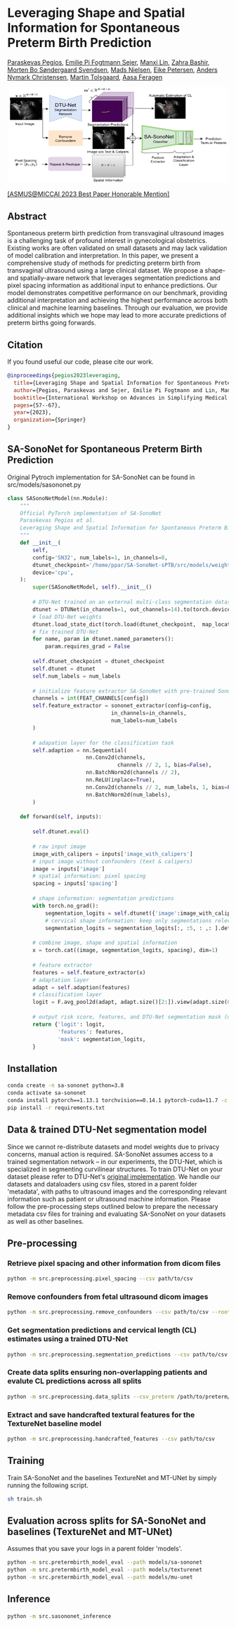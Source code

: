 # Leveraging Shape and Spatial Information for Spontaneous Preterm Birth Prediction

[Paraskevas Pegios](https://scholar.google.com/citations?user=LVACmX4AAAAJ&hl=en&oi=ao), [Emilie Pi Fogtmann Sejer](https://scholar.google.com/citations?user=NHOOZJQAAAAJ&hl=en&oi=ao), [Manxi Lin](https://scholar.google.com/citations?user=RApnUsEAAAAJ&hl=en&oi=ao), [Zahra Bashir](https://scholar.google.com/citations?user=0zqLt7oAAAAJ&hl=en&oi=ao), [Morten Bo Søndergaard Svendsen](https://scholar.google.com/citations?user=U7YuapkAAAAJ&hl=en&oi=ao), [Mads Nielsen](https://scholar.google.com/citations?user=2QCJXEkAAAAJ&hl=en&oi=ao), [Eike Petersen](https://scholar.google.com/citations?user=juRQtRgAAAAJ&hl=en&oi=ao), [Anders Nymark Christensen](https://scholar.google.com/citations?user=bkWG4OYAAAAJ&hl=en&oi=ao), [Martin Tolsgaard](https://scholar.google.com/citations?user=SVu_X0sAAAAJ&hl=en&oi=ao), [Aasa Feragen](https://scholar.google.com/citations?user=MNDVpoUAAAAJ&hl=en&oi=ao)


![SA-SonoNet](assets/method.png)

[[ASMUS@MICCAI 2023 Best Paper Honorable Mention]](https://link.springer.com/chapter/10.1007/978-3-031-44521-7_6)


## Abstract
Spontaneous preterm birth prediction from transvaginal ultrasound images is a challenging task of profound interest in gynecological obstetrics. Existing works are often validated on small datasets and may lack validation of model calibration and interpretation. In this paper, we present a comprehensive study of methods for predicting preterm birth from transvaginal ultrasound using a large clinical dataset. We propose a shape- and spatially-aware network that leverages segmentation predictions and pixel spacing information as additional input to enhance predictions. Our model demonstrates competitive performance on our benchmark, providing additional interpretation and achieving the highest performance across both clinical and machine learning baselines. Through our evaluation, we provide additional insights which we hope may lead to more accurate predictions of preterm births going forwards.

## Citation

If you found useful our code, please cite our work.

```bibtex
@inproceedings{pegios2023leveraging,
  title={Leveraging Shape and Spatial Information for Spontaneous Preterm Birth Prediction},
  author={Pegios, Paraskevas and Sejer, Emilie Pi Fogtmann and Lin, Manxi and Bashir, Zahra and Svendsen, Morten Bo S{\o}ndergaard and Nielsen, Mads and Petersen, Eike and Christensen, Anders Nymark and Tolsgaard, Martin and Feragen, Aasa},
  booktitle={International Workshop on Advances in Simplifying Medical Ultrasound},
  pages={57--67},
  year={2023},
  organization={Springer}
}
```

## SA-SonoNet for Spontaneous Preterm Birth Prediction

Original Pytroch implementation for SA-SonoNet can be found in src/models/sasononet.py

```python
class SASonoNetModel(nn.Module):
    """
    Official PyTorch implementation of SA-SonoNet
    Paraskevas Pegios et al.
    Leveraging Shape and Spatial Information for Spontaneous Preterm Birth Prediction
    """
    def __init__(
        self, 
        config='SN32', num_labels=1, in_channels=8,
        dtunet_checkpoint='/home/ppar/SA-SonoNet-sPTB/src/models/weights/dtunet/model.t7',
        device='cpu',
    ):
        super(SASonoNetModel, self).__init__()

        # DTU-Net trained on an external multi-class segmentation dataset with L = 14 structures
        dtunet = DTUNet(in_channels=1, out_channels=14).to(torch.device(device))
        # load DTU-Net weights
        dtunet.load_state_dict(torch.load(dtunet_checkpoint,  map_location=torch.device(device)))
        # fix trained DTU-Net
        for name, param in dtunet.named_parameters():
            param.requires_grad = False

        self.dtunet_checkpoint = dtunet_checkpoint      
        self.dtunet = dtunet
        self.num_labels = num_labels

        # initialize feature extractor SA-SonoNet with pre-trained SonoNet weights
        channels = int(FEAT_CHANNELS[config])
        self.feature_extractor = sononet_extractor(config=config, 
                                 in_channels=in_channels, 
                                 num_labels=num_labels
        )

        # adapation layer for the classification task
        self.adaption = nn.Sequential(
                         nn.Conv2d(channels,
                                   channels // 2, 1, bias=False),
                         nn.BatchNorm2d(channels // 2),
                         nn.ReLU(inplace=True),
                         nn.Conv2d(channels // 2, num_labels, 1, bias=False),
                         nn.BatchNorm2d(num_labels),
        )

    def forward(self, inputs):

        self.dtunet.eval()

        # raw input image
        image_with_calipers = inputs['image_with_calipers']
        # input image without confounders (text & calipers)
        image = inputs['image']
        # spatial information: pixel spacing 
        spacing = inputs['spacing']

        # shape information: segmentation predictions 
        with torch.no_grad():
            segmentation_logits = self.dtunet({'image':image_with_calipers})['logit']
            # cervical shape information: keep only segmentations relevant for the task (K = 5)
            segmentation_logits = segmentation_logits[:, :5, : ,: ].detach()
        
        # combine image, shape and spatial information
        x = torch.cat((image, segmentation_logits, spacing), dim=1)
        
        # feature extractor
        features = self.feature_extractor(x)
        # adaptation layer
        adapt = self.adaption(features)
        # classification layer
        logit = F.avg_pool2d(adapt, adapt.size()[2:]).view(adapt.size(0), -1)
        
        # output risk score, features, and DTU-Net segmentation mask (used for CL estimates and feedback)
        return {'logit': logit, 
                'features': features,
                'mask': segmentation_logits,
        }
```

## Installation
```bash
conda create -n sa-sononet python=3.8
conda activate sa-sononet
conda install pytorch==1.13.1 torchvision==0.14.1 pytorch-cuda=11.7 -c pytorch -c nvidia
pip install -r requirements.txt
```

## Data & trained DTU-Net segmentation model 
Since we cannot re-distribute datasets and model weights due to privacy concerns, manual action is required. SA-SonoNet assumes access to a trained segmentation network – in our experiments, the DTU-Net, which is specialized in segmenting curvilinear structures. To train DTU-Net on your dataset please refer to DTU-Net's [original implementation](https://github.com/mmmmimic/DTU-Net). We handle our datasets and dataloaders using csv files, stored in a parent folder 'metadata', with paths to ultrasound images and the corresponding relevant information such as patient or ultrasound machine information. Please follow the pre-processing steps outlined below to prepare the necessary metadata csv files for training and evaluating SA-SonoNet on your datasets as well as other baselines.

## Pre-processing

### Retrieve pixel spacing and other information from dicom files

```bash
python -m src.preprocessing.pixel_spacing --csv path/to/csv
```

### Remove confounders from fetal ultrasound dicom images

```bash
python -m src.preprocessing.remove_confounders --csv path/to/csv --root root/path/to/save/images
```

### Get segmentation predictions and cervical length (CL) estimates using a trained DTU-Net

```bash
python -m src.preprocessing.segmentation_predictions --csv path/to/csv --checkpoint path/to/dtunet/checkpoint
```

### Create data splits ensuring non-overlapping patients and evalute CL predictions across all splits

```bash
python -m src.preprocessing.data_splits --csv_preterm /path/to/preterm/images --csv_term /path/to/term/images --stratify_by ga_in_weeks --n_splits 5 --save --eval
```

### Extract and save handcrafted textural features for the TextureNet baseline model 

```bash
python -m src.preprocessing.handcrafted_features --csv path/to/csv
```

## Training

Train SA-SonoNet and the baselines TextureNet and MT-UNet by simply running the following script.

```bash
sh train.sh
```

## Evaluation across splits for SA-SonoNet and baselines (TextureNet and MT-UNet)

Assumes that you save your logs in a parent folder 'models'.
```bash
python -m src.pretermbirth_model_eval --path models/sa-sononet
python -m src.pretermbirth_model_eval --path models/texturenet
python -m src.pretermbirth_model_eval --path models/mu-unet
```

## Inference
```bash
python -m src.sasononet_inference
```